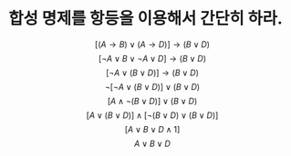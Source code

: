 # 합성 명제를 항등을 이용해서 간단히 하라.
$$[(A\rightarrow B)\lor (A \rightarrow D)] \rightarrow (B\lor D)$$
$$[\neg A\lor B \lor \neg A \lor D] \rightarrow (B \lor D)$$
$$[\neg A \lor (B \lor D)] \rightarrow (B \lor D)$$
$$\neg[\neg A \lor (B\lor D)] \lor (B \lor D)$$
$$[A \land \neg(B\lor D)] \lor (B \lor D)$$
$$[A \lor (B \lor D)] \land [\neg(B\lor D)\lor (B \lor D)]$$
$$[A \lor B \lor D \land 1]$$
$$A \lor B \lor D$$
